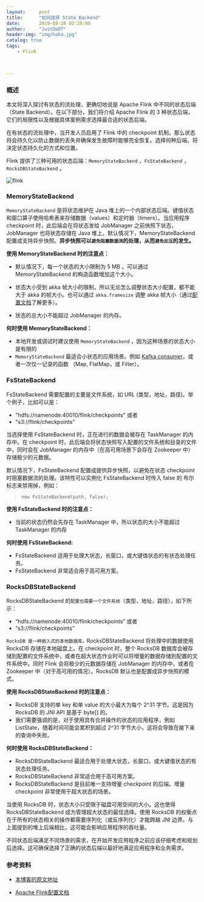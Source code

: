 ```yaml
---
layout:     post
title:      "如何选择 State Backend"
date:       2019-08-28 02:28:00
author:     "JustDoDT"
header-img: "img/haha.jpg"
catalog: true
tags:
    - Flink



---
```




### 概述



本文将深入探讨有状态的流处理，更确切地说是 Apache Flink 中不同的状态后端（State Backend）。在以下部分，我们将介绍 Apache Flink 的 3 种状态后端，它们的局限性以及根据具体案例需求选择最合适的状态后端。

在有状态的流处理中，当开发人员启用了 Flink 中的 checkpoint 机制，那么状态将会持久化以防止数据的丢失并确保发生故障时能够完全恢复。选择何种后端，将决定状态持久化的方式和位置。

Flink 提供了三种可用的状态后端：`MemoryStateBackend` ，`FsStateBackend` ，`RocksDBStateBackend`  。

![flink]()





### MemoryStateBackend

`MemoryStateBackend`  是将状态维护在 Java 堆上的一个内部状态后端。键值状态和窗口算子使用哈希表来存储数据（values）和定时器（timers）。当应用程序 checkpoint 时，此后端会在将状态发给 JobManager 之前快照下状态，JobManager 也将状态存储在 Java 堆上。默认情况下，MemoryStateBackend 配置成支持异步快照。**异步快照可以`避免阻塞数据流`的处理，从而`避免反压`的发生。**



**使用 MemoryStateBackend 时的注意点：**

- 默认情况下，每一个状态的大小限制为 5 MB 。可以通过 MemoryStateBackend 的构造函数增加这个大小。
- 状态大小受到 akka 帧大小的限制，所以无论怎么调整状态大小配置，都不能大于 akka 的帧大小。也可以通过 `akka.framesize`  调整 akka 帧大小（通过[配置文档](https://ci.apache.org/projects/flink/flink-docs-release-1.7/ops/config.html)了解更多）。

- 状态的总大小不能超过 JobManager 的内存。

**何时使用 MemoryStateBackend：**

- 本地开发或调试时建议使用 `MemoryStateBackend` ，因为这种场景的状态大小是有限的
- `MemoryStateBackend` 最适合小状态的应用场景。例如 [Kafka consumer](<https://www.ververica.com/blog/kafka-flink-a-practical-how-to>)，或者一次仅一记录的函数 （Map, FlatMap，或 Filter）。

### FsStateBackend

FsStateBackend 需要配置的主要是文件系统，如 URL (类型，地址，路径)。举个例子，比如可以是：

- "hdfs://namenode:40010/flink/checkpoints"  或者
- "s3://flink/checkpoints"

当选择使用 FsStateBackend 时，正在进行的数据会被存在 TaskManager 的内存中。在 checkpoint 时，此后端会将状态快照写入配置的文件系统和目录的文件中，同时会在 JobManager 的内存中（在高可用场景下会存在 Zookeeper 中）存储极少的元数据。

默认情况下，FsStateBackend 配置成提供异步快照，以避免在状态 checkpoint 时阻塞数据流的处理。该特性可以实例化 FsStateBackend 时传入 false 的 布尔标志来禁用掉，例如：

> ```
> new FsStateBackend(path, false);
> ```



**使用 FsStateBackend 时的注意点：**

- 当前的状态仍然会先存在 TaskManager 中，所以状态的大小不能超过 TaskManager 的内存

**何时使用 FsStateBackend:**

- FsStateBackend 适用于处理大状态，长窗口，或大键值状态的有状态处理任务。
- FsStateBackend 非常适合用于高可用方案。



### RocksDBStateBackend

RocksDBStateBackend 的`配置也需要一个文件系统`（类型，地址，路径），如下所示：

- “hdfs://namenode:40010/flink/checkpoints” 或者
- “s3://flink/checkpoints”

`RocksDB 是一种嵌入式的本地数据库。`RocksDBStateBackend 将处理中的数据使用 RocksDB 存储在本地磁盘上。在 checkpoint 时，整个 RocksDB 数据库会被存储到配置的文件系统中，或者在超大状态作业时可以将增量的数据存储到配置的文件系统中。同时 Flink 会将极少的元数据存储在 JobManager 的内存中，或者在 Zookeeper 中（对于高可用的情况）。RocksDB 默认也是配置成异步快照的模式。

**使用 RocksDBStateBackend 时的注意点：**

- RocksDB 支持的单 key 和单 value 的大小最大为每个 2^31 字节。这是因为 RocksDB 的 JNI API 是基于 byte[] 的。
- 我们需要强调的是，对于使用具有合并操作的状态的应用程序，例如 ListState，随着时间可能会累积到超过 2^31 字节大小，这将会导致在接下来的查询中失败。

**何时使用 RocksDBStateBackend：**

- RocksDBStateBackend 最适合用于处理大状态，长窗口，或大键值状态的有状态处理任务。
- RocksDBStateBackend 非常适合用于高可用方案。
- RocksDBStateBackend 是目前唯一支持增量 checkpoint 的后端。增量 checkpoint 非常使用于超大状态的场景。

当使用 RocksDB 时，状态大小只受限于磁盘可用空间的大小。这也使得 RocksDBStateBackend 成为管理超大状态的最佳选择。使用 RocksDB 的权衡点在于所有的状态相关的操作都需要序列化（或反序列化）才能跨越 JNI 边界。与上面提到的堆上后端相比，这可能会影响应用程序的吞吐量。

不同状态后端满足不同场景的需求，在开始开发应用程序之前应该仔细考虑和规划后选择。这可确保选择了正确的状态后端以最好地满足应用程序和业务需求。





### 参考资料

- [本博客的原文地址](<https://data-artisans.com/blog/stateful-stream-processing-apache-flink-state-backends>)

- [Apache Flink配置文档](<https://ci.apache.org/projects/flink/flink-docs-release-1.7/ops/config.html>)

  

